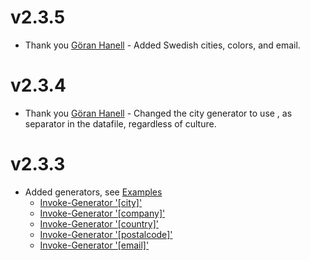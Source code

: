 # v2.3.5

- Thank you [Göran Hanell](https://github.com/imaginetobe) - Added Swedish cities, colors, and email.

# v2.3.4

- Thank you [Göran Hanell](https://github.com/imaginetobe) - Changed the city generator to use , as separator in the datafile, regardless of culture.

# v2.3.3

- Added generators, see [Examples](./Examples)
    -  [Invoke-Generator '[city]'](./Examples/CityTemplate.ps1)
    -  [Invoke-Generator '[company]'](./Examples/CompanyTemplate.ps1)
    -  [Invoke-Generator '[country]'](./Examples/countryTemplate.ps1)
    -  [Invoke-Generator '[postalcode]'](./Examples/postalcodeTemplate.ps1)
    -  [Invoke-Generator '[email]'](./Examples/emailTemplate.ps1)
